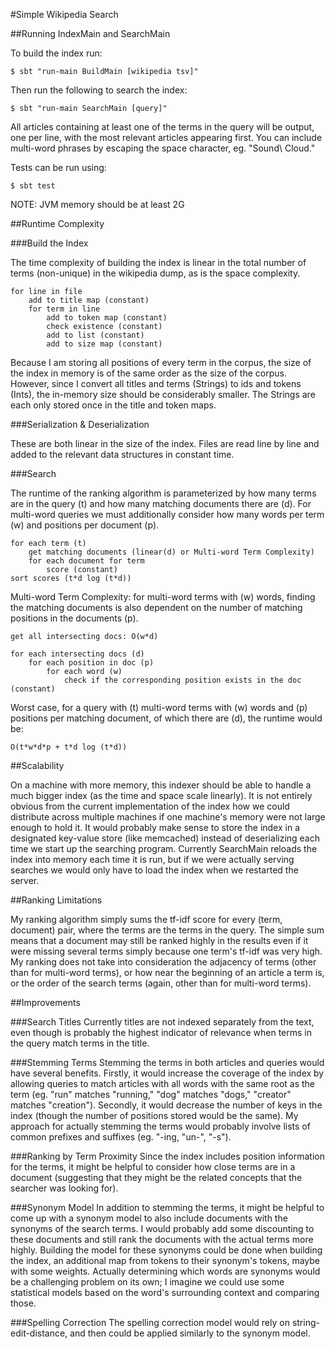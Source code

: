 #Simple Wikipedia Search

##Running IndexMain and SearchMain

To build the index run:

~~~
$ sbt "run-main BuildMain [wikipedia tsv]"
~~~

Then run the following to search the index:

~~~
$ sbt "run-main SearchMain [query]"
~~~

All articles containing at least one of the terms in the query will be output, one per line, with the most relevant articles appearing first. You can include multi-word phrases by escaping the space character, eg. "Sound\ Cloud."

Tests can be run using:

~~~
$ sbt test
~~~

NOTE: JVM memory should be at least 2G


##Runtime Complexity

###Build the Index

The time complexity of building the index is linear in the total number of terms (non-unique) in the wikipedia dump, as is the space complexity.

~~~
for line in file
    add to title map (constant)
    for term in line
        add to token map (constant)
        check existence (constant)
        add to list (constant)
        add to size map (constant)
~~~

Because I am storing all positions of every term in the corpus, the size of the index in memory is of the same order as the size of the corpus. However, since I convert all titles and terms (Strings) to ids and tokens (Ints), the in-memory size should be considerably smaller. The Strings are each only stored once in the title and token maps.

###Serialization & Deserialization

These are both linear in the size of the index. Files are read line by line and added to the relevant data structures in constant time.

###Search

The runtime of the ranking algorithm is parameterized by how many terms are in the query (t) and how many matching documents there are (d). For multi-word queries we must additionally consider how many words per term (w) and positions per document (p).

~~~
for each term (t)
    get matching documents (linear(d) or Multi-word Term Complexity)
    for each document for term
        score (constant)
sort scores (t*d log (t*d))
~~~

Multi-word Term Complexity: for multi-word terms with (w) words, finding the matching documents is also dependent on the number of matching positions in the documents (p).

~~~
get all intersecting docs: O(w*d)

for each intersecting docs (d)
    for each position in doc (p)
        for each word (w)
            check if the corresponding position exists in the doc (constant)
~~~

Worst case, for a query with (t) multi-word terms with (w) words and (p) positions per matching document, of which there are (d), the runtime would be:

~~~
O(t*w*d*p + t*d log (t*d))
~~~

##Scalability

On a machine with more memory, this indexer should be able to handle a much bigger index (as the time and space scale linearly). It is not entirely obvious from the current implementation of the index how we could distribute across multiple machines if one machine's memory were not large enough to hold it. It would probably make sense to store the index in a designated key-value store (like memcached) instead of deserializing each time we start up the searching program. Currently SearchMain reloads the index into memory each time it is run, but if we were actually serving searches we would only have to load the index when we restarted the server.

##Ranking Limitations

My ranking algorithm simply sums the tf-idf score for every (term, document) pair, where the terms are the terms in the query. The simple sum means that a document may still be ranked highly in the results even if it were missing several terms simply because one term's tf-idf was very high. My ranking does not take into consideration the adjacency of terms (other than for multi-word terms), or how near the beginning of an article a term is, or the order of the search terms (again, other than for multi-word terms).


##Improvements

###Search Titles
Currently titles are not indexed separately from the text, even though is probably the highest indicator of relevance when terms in the query match terms in the title.

###Stemming Terms
Stemming the terms in both articles and queries would have several benefits. Firstly, it would increase the coverage of the index by allowing queries to match articles with all words with the same root as the term (eg. "run" matches "running," "dog" matches "dogs," "creator" matches "creation"). Secondly, it would decrease the number of keys in the index (though the number of positions stored would be the same). My approach for actually stemming the terms would probably involve lists of common prefixes and suffixes (eg. "-ing, "un-", "-s").

###Ranking by Term Proximity
Since the index includes position information for the terms, it might be helpful to consider how close terms are in a document (suggesting that they might be the related concepts that the searcher was looking for).

###Synonym Model
In addition to stemming the terms, it might be helpful to come up with a synonym model to also include documents with the synonyms of the search terms. I would probably add some discounting to these documents and still rank the documents with the actual terms more highly. Building the model for these synonyms could be done when building the index, an additional map from tokens to their synonym's tokens, maybe with some weights. Actually determining which words are synonyms would be a challenging problem on its own; I imagine we could use some statistical models based on the word's surrounding context and comparing those.

###Spelling Correction
The spelling correction model would rely on string-edit-distance, and then could be applied similarly to the synonym model.
